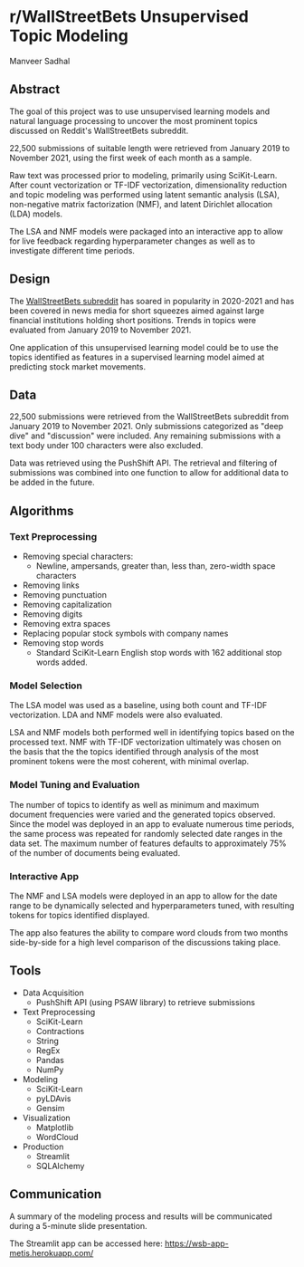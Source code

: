 # r/WallStreetBets Unsupervised Topic Modeling

Manveer Sadhal

## Abstract
The goal of this project was to use unsupervised learning models and natural language processing to uncover the most prominent topics discussed on Reddit's WallStreetBets subreddit.

22,500 submissions of suitable length were retrieved from January 2019 to November 2021, using the first week of each month as a sample.

Raw text was processed prior to modeling, primarily using SciKit-Learn. After count vectorization or TF-IDF vectorization, dimensionality reduction and topic modeling was performed using latent semantic analysis (LSA), non-negative matrix factorization (NMF), and latent Dirichlet allocation (LDA) models.

The LSA and NMF models were packaged into an interactive app to allow for live feedback regarding hyperparameter changes as well as to investigate different time periods.

## Design
The [WallStreetBets subreddit](https://www.reddit.com/r/wallstreetbets/) has soared in popularity in 2020-2021 and has been covered in news media for short squeezes aimed against large financial institutions holding short positions. Trends in topics were evaluated from January 2019 to November 2021.

One application of this unsupervised learning model could be to use the topics identified as features in a supervised learning model aimed at predicting stock market movements.

## Data
22,500 submissions were retrieved from the WallStreetBets subreddit from January 2019 to November 2021. Only submissions categorized as "deep dive" and "discussion" were included. Any remaining submissions with a text body under 100 characters were also excluded.

Data was retrieved using the PushShift API. The retrieval and filtering of submissions was combined into one function to allow for additional data to be added in the future.

## Algorithms
### Text Preprocessing
- Removing special characters:
    - Newline, ampersands, greater than, less than, zero-width space characters
- Removing links
- Removing punctuation
- Removing capitalization
- Removing digits
- Removing extra spaces
- Replacing popular stock symbols with company names
- Removing stop words
    - Standard SciKit-Learn English stop words with 162 additional stop words added.

### Model Selection
The LSA model was used as a baseline, using both count and TF-IDF vectorization. LDA and NMF models were also evaluated.

LSA and NMF models both performed well in identifying topics based on the processed text. NMF with TF-IDF vectorization ultimately was chosen on the basis that the the topics identified through analysis of the most prominent tokens were the most coherent, with minimal overlap.

### Model Tuning and Evaluation
The number of topics to identify as well as minimum and maximum document frequencies were varied and the generated topics observed. Since the model was deployed in an app to evaluate numerous time periods, the same process was repeated for randomly selected date ranges in the data set. The maximum number of features defaults to approximately 75% of the number of documents being evaluated.

### Interactive App
The NMF and LSA models were deployed in an app to allow for the date range to be dynamically selected and hyperparameters tuned, with resulting tokens for topics identified displayed.

The app also features the ability to compare word clouds from two months side-by-side for a high level comparison of the discussions taking place.

## Tools
- Data Acquisition
    - PushShift API (using PSAW library) to retrieve submissions
- Text Preprocessing
    - SciKit-Learn
    - Contractions
    - String
    - RegEx
    - Pandas
    - NumPy
- Modeling
    - SciKit-Learn
    - pyLDAvis
    - Gensim
- Visualization
    - Matplotlib
    - WordCloud
- Production
    - Streamlit
    - SQLAlchemy

## Communication
A summary of the modeling process and results will be communicated during a 5-minute slide presentation.

The Streamlit app can be accessed here: https://wsb-app-metis.herokuapp.com/
